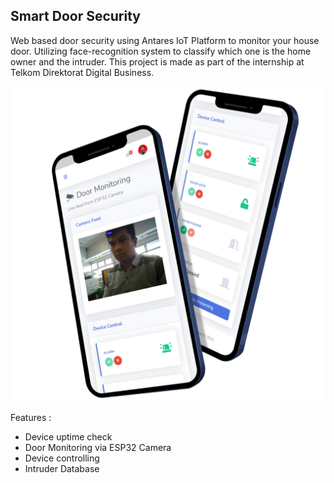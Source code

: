 ## Smart Door Security

Web based door security using Antares IoT Platform to monitor your house door. Utilizing face-recognition system to classify which one is the home owner and the intruder. This project is made as part of the internship at Telkom Direktorat Digital Business.

![SDS-Preview](preview.png)

Features :
* Device uptime check
* Door Monitoring via ESP32 Camera
* Device controlling
* Intruder Database